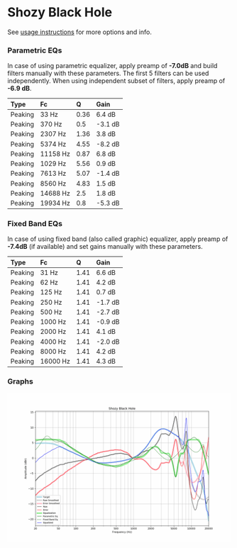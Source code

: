 # Shozy Black Hole
See [usage instructions](https://github.com/jaakkopasanen/AutoEq#usage) for more options and info.

### Parametric EQs
In case of using parametric equalizer, apply preamp of **-7.0dB** and build filters manually
with these parameters. The first 5 filters can be used independently.
When using independent subset of filters, apply preamp of **-6.9 dB**.

| Type    | Fc       |    Q | Gain    |
|:--------|:---------|:-----|:--------|
| Peaking | 33 Hz    | 0.36 | 6.4 dB  |
| Peaking | 370 Hz   | 0.5  | -3.1 dB |
| Peaking | 2307 Hz  | 1.36 | 3.8 dB  |
| Peaking | 5374 Hz  | 4.55 | -8.2 dB |
| Peaking | 11158 Hz | 0.87 | 6.8 dB  |
| Peaking | 1029 Hz  | 5.56 | 0.9 dB  |
| Peaking | 7613 Hz  | 5.07 | -1.4 dB |
| Peaking | 8560 Hz  | 4.83 | 1.5 dB  |
| Peaking | 14688 Hz | 2.5  | 1.8 dB  |
| Peaking | 19934 Hz | 0.8  | -5.3 dB |

### Fixed Band EQs
In case of using fixed band (also called graphic) equalizer, apply preamp of **-7.4dB**
(if available) and set gains manually with these parameters.

| Type    | Fc       |    Q | Gain    |
|:--------|:---------|:-----|:--------|
| Peaking | 31 Hz    | 1.41 | 6.6 dB  |
| Peaking | 62 Hz    | 1.41 | 4.2 dB  |
| Peaking | 125 Hz   | 1.41 | 0.7 dB  |
| Peaking | 250 Hz   | 1.41 | -1.7 dB |
| Peaking | 500 Hz   | 1.41 | -2.7 dB |
| Peaking | 1000 Hz  | 1.41 | -0.9 dB |
| Peaking | 2000 Hz  | 1.41 | 4.1 dB  |
| Peaking | 4000 Hz  | 1.41 | -2.0 dB |
| Peaking | 8000 Hz  | 1.41 | 4.2 dB  |
| Peaking | 16000 Hz | 1.41 | 4.3 dB  |

### Graphs
![](./Shozy%20Black%20Hole.png)